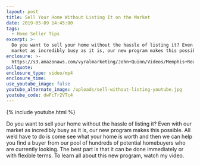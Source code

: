 ```yaml
---
layout: post
title: Sell Your Home Without Listing It on the Market
date: 2019-05-09 14:45:00
tags:
  - Home Seller Tips
excerpt: >-
  Do you want to sell your home without the hassle of listing it? Even with our
  market as incredibly busy as it is, our new program makes this possible.
enclosure: >-
  https://s3.amazonaws.com/vyralmarketing/John+Quinn/Videos/Memphis+Real+Estate-+Sell+Your+Home+Without+Listing+It+on+the+Market.mp4
pullquote:
enclosure_type: video/mp4
enclosure_time:
use_youtube_image: false
youtube_alternate_image: /uploads/sell-without-listing-youtube.jpg
youtube_code: dwFcTr2VTc4
---
```


{% include youtube.html %}

Do you want to sell your home without the hassle of listing it? Even with our market as incredibly busy as it is, our new program makes this possible. All we’d have to do is come see what your home is worth and then we can help you find a buyer from our pool of hundreds of potential homebuyers who are currently looking. The best part is that it can be done immediately or with flexible terms. To learn all about this new program, watch my video.